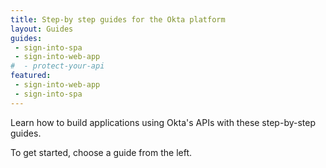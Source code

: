 ```yaml
---
title: Step-by step guides for the Okta platform
layout: Guides
guides: 
 - sign-into-spa
 - sign-into-web-app
#  - protect-your-api
featured: 
 - sign-into-web-app
 - sign-into-spa
---
```


Learn how to build applications using Okta's APIs with these step-by-step guides.

To get started, choose a guide from the left.
